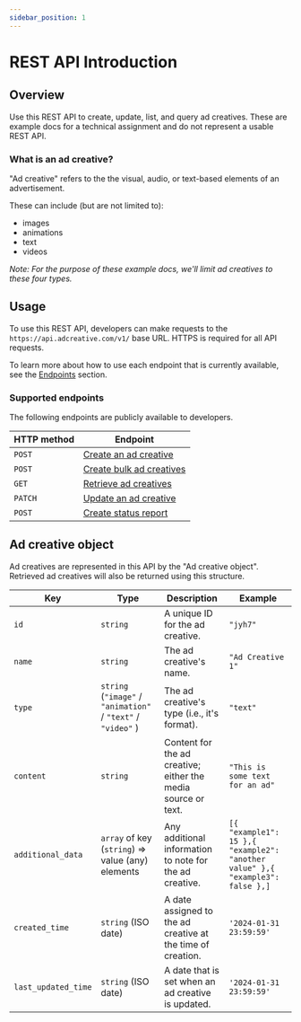 ```yaml
---
sidebar_position: 1
---
```


# REST API Introduction

## Overview

Use this REST API to create, update, list, and query ad creatives. These are example docs for a technical assignment and do not represent a usable REST API.

### What is an ad creative?

"Ad creative" refers to the the visual, audio, or text-based elements of an advertisement.

These can include (but are not limited to):

- images
- animations
- text
- videos

_Note: For the purpose of these example docs, we'll limit ad creatives to these four types._

## Usage

To use this REST API, developers can make requests to the `https://api.adcreative.com/v1/` base URL. HTTPS is required for all API requests.

To learn more about how to use each endpoint that is currently available, see the [Endpoints](./category/endpoints) section.

### Supported endpoints

The following endpoints are publicly available to developers.

| HTTP method | Endpoint                                                         |
| ----------- | ---------------------------------------------------------------- |
| `POST`      | [Create an ad creative](./endpoints/create-an-ad-creative)       |
| `POST`      | [Create bulk ad creatives](./endpoints/create-bulk-ad-creatives) |
| `GET`       | [Retrieve ad creatives](./endpoints/retrieve-ad-creatives)       |
| `PATCH`     | [Update an ad creative](./endpoints/update-an-ad-creative)       |
| `POST`      | [Create status report](./endpoints/create-status-report)         |

## Ad creative object

Ad creatives are represented in this API by the "Ad creative object". Retrieved ad creatives will also be returned using this structure.

| Key                 | Type                                                         | Description                                                   | Example                                                                       |
| ------------------- | ------------------------------------------------------------ | ------------------------------------------------------------- | ----------------------------------------------------------------------------- |
| `id`                | `string`                                                     | A unique ID for the ad creative.                              | `"jyh7"`                                                                      |
| `name`              | `string`                                                     | The ad creative's name.                                       | `"Ad Creative 1"`                                                             |
| `type`              | `string` (`"image"` / `"animation"` / `"text"` / `"video"` ) | The ad creative's type (i.e., it's format).                   | `"text"`                                                                      |
| `content`           | `string`                                                     | Content for the ad creative; either the media source or text. | `"This is some text for an ad"`                                               |
| `additional_data`   | `array` of key (`string`) ⇒ value (any) elements             | Any additional information to note for the ad creative.       | `[{ "example1": 15 },{ "example2": "another value" },{ "example3": false },]` |
| `created_time`      | `string` (ISO date)                                          | A date assigned to the ad creative at the time of creation.   | `'2024-01-31 23:59:59'`                                                       |
| `last_updated_time` | `string` (ISO date)                                          | A date that is set when an ad creative is updated.            | `'2024-01-31 23:59:59'`                                                       |
